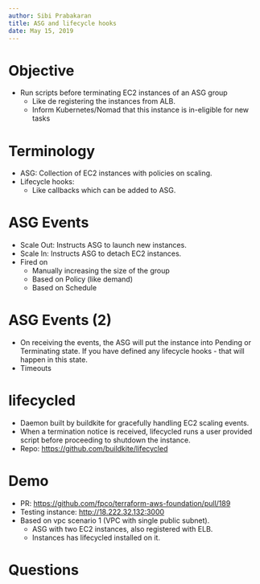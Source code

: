 ```yaml
---
author: Sibi Prabakaran
title: ASG and lifecycle hooks
date: May 15, 2019
---
```


# Objective

* Run scripts before terminating EC2 instances of an ASG group
  - Like de registering the instances from ALB.
  - Inform Kubernetes/Nomad that this instance is in-eligible for new tasks

# Terminology

* ASG: Collection of EC2 instances with policies on scaling.
* Lifecycle hooks:
  - Like callbacks which can be added to ASG.

# ASG Events

* Scale Out: Instructs ASG to launch new instances.
* Scale In: Instructs ASG to detach EC2 instances.
* Fired on
  - Manually increasing the size of the group
  - Based on Policy (like demand)
  - Based on Schedule

# ASG Events (2)

* On receiving the events, the ASG will put the instance into Pending
  or Terminating state. If you have defined any lifecycle hooks - that
  will happen in this state.
* Timeouts

# lifecycled

* Daemon built by buildkite for gracefully handling EC2 scaling events.
* When a termination notice is received, lifecycled runs a user
  provided script before proceeding to shutdown the instance.
* Repo: https://github.com/buildkite/lifecycled

# Demo

* PR: https://github.com/fpco/terraform-aws-foundation/pull/189
* Testing instance: http://18.222.32.132:3000
* Based on vpc scenario 1 (VPC with single public subnet).
  - ASG with two EC2 instances, also registered with ELB.
  - Instances has lifecycled installed on it.

# Questions
